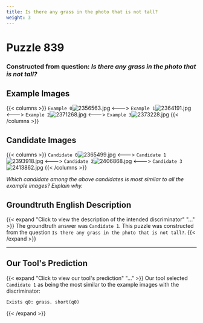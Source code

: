 ```yaml
---
title: Is there any grass in the photo that is not tall?
weight: 3
---
```


# Puzzle 839
### Constructed from question: _Is there any grass in the photo that is not tall?_


## Example Images
{{< columns >}}
`Example 0`![2356563.jpg](/gqa_images/2356563.jpg)
<--->
`Example 1`![2364191.jpg](/gqa_images/2364191.jpg)
<--->
`Example 2`![2371268.jpg](/gqa_images/2371268.jpg)
<--->
`Example 3`![2373228.jpg](/gqa_images/2373228.jpg)
{{< /columns >}}

## Candidate Images
{{< columns >}}
`Candidate 0`![2365499.jpg](/gqa_images/2365499.jpg)
<--->
`Candidate 1`![2393918.jpg](/gqa_images/2393918.jpg)
<--->
`Candidate 2`![2406868.jpg](/gqa_images/2406868.jpg)
<--->
`Candidate 3`![2413862.jpg](/gqa_images/2413862.jpg)
{{< /columns >}}

*Which candidate among the above candidates is most similar to all the example images? Explain why.*

## Groundtruth English Description

{{< expand "Click to view the description of the intended discriminator" "..." >}}
The groundtruth answer was `Candidate 1`. This puzzle was constructed from the question `Is there any grass in the photo that is not tall?`.
{{< /expand >}}

---

## Our Tool's Prediction

{{< expand "Click to view our tool's prediction" "..." >}}
Our tool selected `Candidate 1` as being the most similar to the example images with the discriminator:
```plaintext
Exists q0: grass. short(q0)
```
{{< /expand >}}
